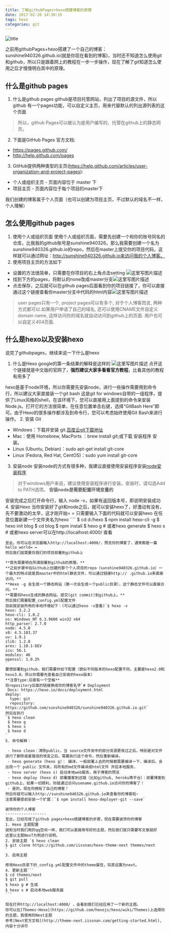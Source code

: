 ```yaml
---
title: 了解githubPages+hexo搭建博客的原理
date: 2017-02-26 14:30:15
tags: hexo 
categories: git
---
```

![title](http://img.blog.csdn.net/20170810182823396?watermark/2/text/aHR0cDovL2Jsb2cuY3Nkbi5uZXQvc3Vuc2hpbmU5NDAzMjY=/font/5a6L5L2T/fontsize/400/fill/I0JBQkFCMA==/dissolve/70/gravity/SouthEast)

之前用githubPages+hexo搭建了一个自己的博客：sunshine940326.github.io(就是你现在看到的博客)，当时还不知道怎么使用git和github，所以只是跟着网上的教程在一步一步操作，现在了解了git知道怎么使用之后才慢慢明白其中的原理。
<!--more-->

什么是github pages
---------------------
1. 什么是github pages
 github是项目托管网站，列出了项目的源文件，所以github  有一个pages功能，可以自定义主页，用来代替默认的列出源列表的这个页面
 > 所以，github Pages可以被认为是用户编写的、托管在github上的静态网页。

2. 下面是GitHub Pages 官方文档:
- https://pages.github.com/ 
- http://help.github.com/pages

3. GitHub提供两种类型的主页(https://help.github.com/articles/user-organization-and-project-pages):

 - 个人或组织主页 - 页面内容位于 master 下 
 - 项目主页 - 页面内容位于每个项目的master下
 
 我们创建的博客属于个人页面（也可以创建为项目主页，不过默认的域名不一样，个人理解）




怎么使用github pages
------------------
1. 使用个人或组织页面
使用个人或组织页面，需要先创建一个和你的账号同名的仓库，比我我的github账号是sunshine940326，那么我需要创建一个名为sunshine940326.github.io的repo，然后在master上提交你的项目代码，这样就可以通过网址：http://sunshine940326.github.io来访问我的个人博客。
2. 使用项目主页的方法如下

 - 设置的方法很简单，只需要在你项目的右上角点击setting
    ![这里写图片描述](http://img.blog.csdn.net/20170226100516628?watermark/2/text/aHR0cDovL2Jsb2cuY3Nkbi5uZXQvc3Vuc2hpbmU5NDAzMjY=/font/5a6L5L2T/fontsize/400/fill/I0JBQkFCMA==/dissolve/70/gravity/SouthEast)
 - 找到下方的pages，将默认的none改成master分支![这里写图片描述](http://img.blog.csdn.net/20170226100803503?watermark/2/text/aHR0cDovL2Jsb2cuY3Nkbi5uZXQvc3Vuc2hpbmU5NDAzMjY=/font/5a6L5L2T/fontsize/400/fill/I0JBQkFCMA==/dissolve/70/gravity/SouthEast)
 - 点击保存，之后就可以在github pages后面看到你的项目链接了，你可以直接通过这个链接查看你master分支中代码的html内容![这里写图片描述](http://img.blog.csdn.net/20170226101029145?watermark/2/text/aHR0cDovL2Jsb2cuY3Nkbi5uZXQvc3Vuc2hpbmU5NDAzMjY=/font/5a6L5L2T/fontsize/400/fill/I0JBQkFCMA==/dissolve/70/gravity/SouthEast)


> user pages只有一个, project pages可以有多个, 对于个人博客而言, 两种方式都可以.如果用户申请了自己的域名, 还可以使用CNAME文件自定义domain name, 这样访问你的域名就自动访问到github上的页面. 用户也可以自定义404页面.

什么是hexo以及安装hexo
----------------
说完了githubpages，继续来说一下什么是hexo
1. 什么是Hexo
google的第一条结果的解释是这样的
![这里写图片描述](http://img.blog.csdn.net/20170226102946906?watermark/2/text/aHR0cDovL2Jsb2cuY3Nkbi5uZXQvc3Vuc2hpbmU5NDAzMjY=/font/5a6L5L2T/fontsize/400/fill/I0JBQkFCMA==/dissolve/70/gravity/SouthEast)
点开这个链接就是中文版的官网了，**强烈建议大家多看看官方教程**，比看其他的教程有用多了

hexo是基于node环境，所以你需要先安装node，进行一些操作需要用到命令行，所以建议大家直接装一个git bash
这是git for windows自带的一组程序，提供了Linux风格的shell，在该环境下，您可以直接用上面提到的命令来安装Node.js。打开它的方法很简单，在任意位置单击右键，选择“GitBash Here”即可。由于Hexo的很多操作都涉及到命令行，您可以考虑始终使用Git Bash来进行操作。
2. 安装 Git
 - Windows：下载并安装 git.[百度云git下载地址](https://github.com/waylau/git-for-win)
 - Mac：使用 Homebrew, MacPorts ：brew install git;或下载 安装程序 安装。
 - Linux (Ubuntu, Debian)：sudo apt-get install git-core
 - Linux (Fedora, Red Hat, CentOS)：sudo yum install git-core
3. 安装node
 安装node的方式有很多种，我建议直接使用安装程序安装[node安装程序](https://nodejs.org/en/)
> 对于windows用户来说，建议使用安装程序进行安装。安装时，请勾选Add to PATH选项。
**安装node是需要配置环境变量的**

 安装完成之后打开命令行，输入 node -v，如果有返回版本号，即说明安装成功
4. 安装Hexo
当你安装好了git和node之后，就可以安装hexo了，好激动有没有，先不要激动的太早，这才刚开始= =
只需要输入下面的代码就可以安装hexo
在任意位置新建一个文件夹名为hexo ````
$ cd d:/hexo
$ npm install hexo-cli -g
$ hexo init blog
$ cd blog
$ npm install
$ hexo g # 或者hexo generate
$ hexo s # 或者hexo server可以在http://localhost:4000/ 查看
````
至此，你可以在浏览器输入http://localhost:4000/，预览你的博客了，通常都是一篇hello world= =
然后我们就需要将我们的项目部署到github上

**首先需要明白所谓部署到github的原理。**
**之前步骤中在Github上创建的那个个人项目的repo（sunshine940326.github.io）一个最大的特点就是其master中的html静态文件，可以通过链接http:// .github.io来直接访问。**
**Hexo -g 会生成一个静态网站（第一次会生成一个public目录），这个静态文件可以直接访问。**
**需要将hexo生成的静态网站，提交(git commit)到github上。**
然后我们需要配置_config.yml配置文件
目前我安装所用的本地环境如下：(可以通过hexo -v查看)`$ hexo -v
hexo: 3.2.2
hexo-cli: 1.0.2
os: Windows_NT 6.3.9600 win32 x64
http_parser: 2.7.0
node: 4.5.0
v8: 4.5.103.37
uv: 1.9.1
zlib: 1.2.8
ares: 1.10.1-DEV
icu: 56.1
modules: 46
openssl: 1.0.2h
`
要想部署到github，我们需要作如下配置（貌似不同版本的hexo配置不同，主要是hexo2.0和hexo3.0，所以你需要先查看自己安装的hexo版本）
**注意type:后面有一个空格**
将repository后面的链接换成你的博客名字`# Deployment
 Docs: https://hexo.io/docs/deployment.html
deploy:
  type: git
  repository: https://github.com/sunshine940326/sunshine940326.github.io.git`
然后在执行
`$ hexo clean
 $ hexo g
 $ hexo s
 $ hexo d
`
5. 命令解释：

 - hexo clean：清除public，当 source文件夹中的部分资源更改过之后，特别是对文件进行了删除或者路径的改变之后，需要执行这个命令，然后重新编译。
 - hexo generate (hexo g)： 编译，一般部署上去的时候都需要编译一下，编译后，会出现一个 public 文件夹，将所有的md文件编译成html文件 开启本地服务，
 - hexo server (hexo s) 启动本地web服务，用于博客的预览
 - hexo deploy (hexo d) 部署播客到远端（比如github, heroku等平台）：部署博客到github上，如果一切顺利，你就通过访问usename.github.io访问你的博客了！
 - 是的，现在你拥有了自己的博客！
然后你就可以输入http://sunshine940326.github.io来查看你的博客啦~
注意需要提前安装一个扩展：`$ npm install hexo-deployer-git --save`

装饰你的个人博客
------------------
至此，已经完成了github pages+hexo搭建博客的步骤，现在需要装饰你的博客
1. Hexo 主题配置
就和当时我们用的qq空间一样，我们可以直接用写好的主题，然后我们就只需要写文章就好  
这里以主题NexT为例进行说明。
2. 安装主题 `$ hexo clean
$ git clone https://github.com/iissnan/hexo-theme-next themes/next
`
3. 启用主题

修改Hexo目录下的_config.yml配置文件中的theme属性，将其设置为next。
4. 更新主题```
$ cd themes/next
$ git pull
$ hexo g # 生成
$ hexo s # 启动本地web服务器
```

现在打开http://localhost:4000/ ，会看到我们已经应用了一个新的主题。
你可以在[Themes·Hexo](https://github.com/hexojs/hexo/wiki/Themes)上选择你的主题，我使用的Next主题
参考[Next官方文档](http://theme-next.iissnan.com/getting-started.html),内容十分详尽

